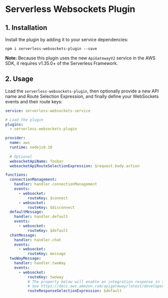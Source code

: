 # Serverless Websockets Plugin

## 1. Installation
Install the plugin by adding it to your service dependencies:
```
npm i serverless-websockets-plugin --save
```

**Note:** Because this plugin uses the new `ApiGatewayV2` service in the AWS SDK, it requires v1.35.0+ of the Serverless Framework.

## 2. Usage
Load the `serverless-websockets-plugin`, then optionally provide a new API name and Route Selection Expression, and finally define your WebSockets events and their route keys:
```yml
service: serverless-websockets-service

# Load the plugin
plugins:
  - serverless-websockets-plugin

provider:
  name: aws
  runtime: nodejs8.10
  
  # Optional
  websocketApiName: foobar
  websocketApiRouteSelectionExpression: $request.body.action

functions:
  connectionManagement:
    handler: handler.connectionManagement
    events:
      - websocket:
          routeKey: $connect
      - websocket:
          routeKey: $disconnect
  defaultMessage:
    handler: handler.default
    events:
      - websocket:
          routeKey: $default
  chatMessage:
    handler: handler.chat
    events:
      - websocket:
          routeKey: message
  twoWayMessage:
    handler: handler.twoWay
    events:
      - websocket:
          routeKey: twoway
          # The property below will enable an integration response in the API Gateway.
          # See https://docs.aws.amazon.com/apigateway/latest/developerguide/apigateway-websocket-api-route-response.html
          routeResponseSelectionExpression: $default
```
